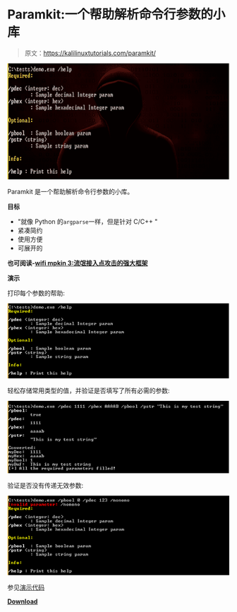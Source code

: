 # Paramkit:一个帮助解析命令行参数的小库

> 原文：<https://kalilinuxtutorials.com/paramkit/>

[![Paramkit : A Small Library Helping To Parse Commandline Parameters](img/78bf63093766aa59abf69a93e864617a.png "Paramkit : A Small Library Helping To Parse Commandline Parameters")](https://1.bp.blogspot.com/-HAGmJUk69jY/XsTQnng3BWI/AAAAAAAAGYc/ahe_GDZGe2wUV79rQGRw8J9MagX5MS7sgCLcBGAsYHQ/s1600/Demo-1%25281%2529.png)

Paramkit 是一个帮助解析命令行参数的小库。

**目标**

*   "就像 Python 的`argparse`一样，但是针对 C/C++ "
*   紧凑简约
*   使用方便
*   可展开的

**也可阅读-[wifi mpkin 3:流氓接入点攻击的强大框架](https://kalilinuxtutorials.com/wifipumpkin3/)**

**演示**

打印每个参数的帮助:

![](img/d99266fa5b091529452e302763163581.png)

轻松存储常用类型的值，并验证是否填写了所有必需的参数:

![](img/718c000e6ed7be8ec3966eddf102012d.png)

验证是否没有传递无效参数:

![](img/0fde9f6073b47d790a78ba01cfae574f.png)

参见[演示代码](https://github.com/hasherezade/paramkit/tree/master/demo)

[**Download**](https://github.com/hasherezade/paramkit)